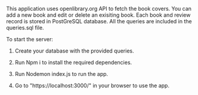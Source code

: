 This application uses openlibrary.org API to fetch the book covers. You can add a new book and edit or delete an exisiting book. Each book and review
record is stored in PostGreSQL database. All the queries are included in the queries.sql file.

To start the server:

1. Create your database with the provided queries.

2. Run Npm i to install the required dependencies.
   
3. Run Nodemon index.js to run the app.

4. Go to "https://localhost:3000/" in your browser to use the app.

